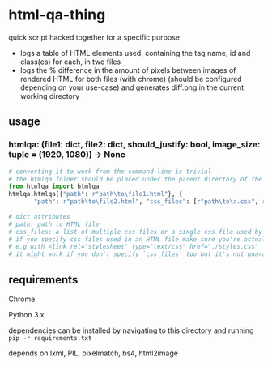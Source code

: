 # html-qa-thing

quick script hacked together for a specific purpose

* logs a table of HTML elements used, containing the tag name, id and class(es) for each, in two files
* logs the % difference in the amount of pixels between images of rendered HTML for both files (with chrome) (should be configured depending on your use-case) and generates diff.png in the current working directory

## usage

### htmlqa: (file1: dict, file2: dict, should_justify: bool, image_size: tuple = (1920, 1080)) -> None

```python
# converting it to work from the command line is trivial
# the htmlqa folder should be placed under the parent directory of the file you're calling htmlqa from 
from htmlqa import htmlqa
htmlqa.htmlqa({"path": r"path\to\file1.html"}, {
       "path": r"path\to\file2.html", "css_files": [r"path\to\a.css", r"path\to\b.css"]}, True)
       
# dict attributes 
# path: path to HTML file
# css_files: a list of multiple css files or a single css file used by an HTML file
# if you specify css files used in an HTML file make sure you're actually including them
# e.g with <link rel="stylesheet" type="text/css" href="./styles.css"  />
# it might work if you don't specify `css_files` too but it's not guaranteed

```
## requirements
Chrome

Python 3.x

dependencies can be installed by navigating to this directory and running `pip -r requirements.txt`



depends on lxml, PIL, pixelmatch, bs4, html2image
